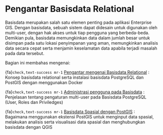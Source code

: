 # Pengantar Basisdata Relational

Basisdata merupakan salah satu elemen penting pada aplikasi Enterprise GIS. Dengan basisdata, sebuah sistem dapat didesain untuk digunakan oleh multi-user, dengan hak akses untuk tiap pengguna yang berbeda-beda. Demikian pula, basisdata memungkinkan data dalam jumlah besar untuk disimpan pada satu lokasi penyimpanan yang aman, memungkinkan analisis data secara cepat serta menjamin keselamatan data apabila terjadi masalah pada data tersebut.

Bagian ini membahas mengenai:

{fa}`check,text-success mr-1` [Pengantar mengenai Basisdata Relational](relationaldb)
: Konsep basisdata relational serta instalasi basisdata PostgreSQL dan PostGIS dengan menggunakan Docker  

{fa}`check,text-success mr-1` [Administrasi pengguna pada Basisdata](dbmanagement)
: Penjelasan tentang pengaturan multi-user pada Basisdata PostgreSQL (User, Roles dan Priviledges)

{fa}`check,text-success mr-1` [Basisdata Spasial dengan PostGIS](postgisquery)
: Bagaimana menggunakan ekstensi PostGIS untuk menginput data spasial, melakukan analisis serta visualisasi data spasial dan menghubungkan basisdata dengan QGIS

<!-- {fa}`check,text-success mr-1` [SQL dan NoSQL untuk Aplikasi Spasial](nosql) -->
<!-- : Penjelasan mengenai perbandingan basisdata SQL dan NoSQL dalam aplikasi di bidang geospasial -->